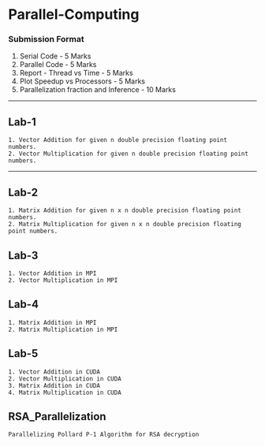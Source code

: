 # Parallel-Computing

### Submission Format
1. Serial Code - 5 Marks
2. Parallel Code - 5 Marks
3. Report - Thread vs Time - 5 Marks
4. Plot Speedup vs Processors - 5 Marks
5. Parallelization fraction and Inference - 10 Marks

---

## Lab-1
```
1. Vector Addition for given n double precision floating point numbers.
2. Vector Multiplication for given n double precision floating point numbers.
```
---
## Lab-2
```
1. Matrix Addition for given n x n double precision floating point numbers.
2. Matrix Multiplication for given n x n double precision floating point numbers.
```
## Lab-3
```
1. Vector Addition in MPI
2. Vector Multiplication in MPI
```
## Lab-4
```
1. Matrix Addition in MPI
2. Matrix Multiplication in MPI
```
## Lab-5
```
1. Vector Addition in CUDA
2. Vector Multiplication in CUDA
3. Matrix Addition in CUDA
4. Matrix Multiplication in CUDA
```

## RSA_Parallelization
```
Parallelizing Pollard P-1 Algorithm for RSA decryption
```